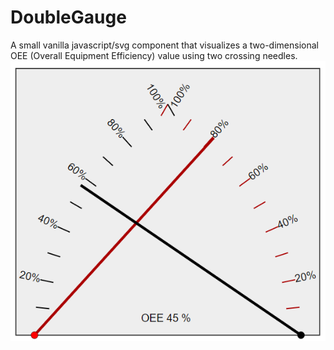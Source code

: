 # DoubleGauge
A small vanilla javascript/svg component that visualizes a two-dimensional OEE (Overall Equipment Efficiency) value using two crossing needles.
![visualization](https://github.com/boonzaai/doublegauge/blob/master/doublegauge.png)
